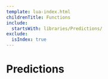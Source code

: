 ```yaml
---
template: lua-index.html
childrenTitle: Functions
include:
  startsWith: libraries/Predictions/
exclude:
  isIndex: true
---
```


# Predictions
